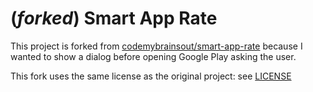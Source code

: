 # (*forked*) Smart App Rate

This project is forked from [codemybrainsout/smart-app-rate](https://github.com/codemybrainsout/smart-app-rate) because I wanted to show a dialog before opening Google Play asking the user.

This fork uses the same license as the original project: see [LICENSE](https://github.com/Carlosph/smart-app-rate/blob/master/LICENSE)
